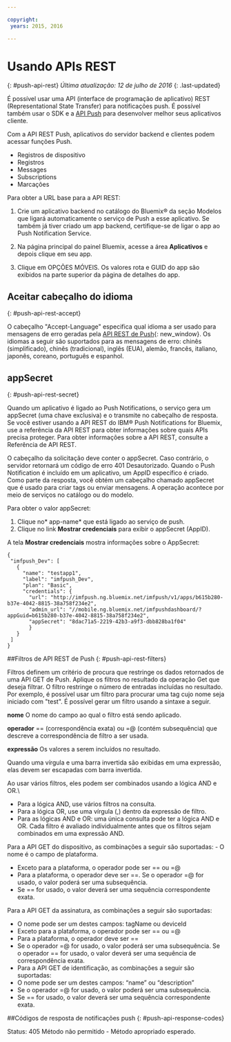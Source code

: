 ```yaml
---

copyright:
 years: 2015, 2016

---
```


# Usando APIs REST
{: #push-api-rest}
*Última atualização: 12 de julho de 2016*
{: .last-updated}

É possível usar uma API (interface de programação de aplicativo) REST (Representational State Transfer) para notificações push. É possível também usar o SDK e a [API Push](https://mobile.{DomainName}/imfpushrestapidocs/) para desenvolver melhor seus aplicativos cliente.

Com a API REST Push, aplicativos do servidor backend e clientes podem acessar funções Push.

- Registros de dispositivo
- Registros
- Messages
- Subscriptions
- Marcações

Para obter a URL base para a API REST:

1. Crie um aplicativo backend no catálogo do Bluemix® da seção Modelos que ligará automaticamente o serviço de Push a esse aplicativo. Se também já tiver criado um app backend, certifique-se de ligar o app ao Push Notification Service. 

1. Na página principal do painel Bluemix, acesse a área **Aplicativos** e depois clique em seu app.

3. Clique em OPÇÕES MÓVEIS. Os valores rota e GUID do app são exibidos na parte superior da página de detalhes do app.



## Aceitar cabeçalho do idioma
{: #push-api-rest-accept}

O cabeçalho "Accept-Language" especifica qual idioma a ser usado para mensagens de erro geradas pela [API
REST de Push](https://mobile.{DomainName}/imfpushrestapidocs/){: new_window}. Os idiomas a seguir são suportados para as mensagens de erro: chinês (simplificado), chinês (tradicional), inglês (EUA), alemão, francês, italiano, japonês, coreano, português e espanhol.

## appSecret
{: #push-api-rest-secret}

Quando um aplicativo é ligado ao Push Notifications, o serviço gera um appSecret (uma chave exclusiva) e o transmite no cabeçalho de resposta. Se você estiver usando a API REST do IBM® Push Notifications for Bluemix, use a referência da API REST para obter informações sobre quais APIs precisa proteger. Para obter informações sobre a API REST, consulte a Referência de API REST.

O cabeçalho da solicitação deve conter o appSecret. Caso contrário, o servidor retornará um código de erro 401 Desautorizado. Quando o Push Notification é incluído em um aplicativo, um AppID específico é criado. Como parte da resposta, você obtém um cabeçalho chamado appSecret que é usado para criar tags ou enviar mensagens. A operação acontece por meio de serviços no catálogo ou do modelo.

Para obter o valor appSecret:

1. Clique no* app-name* que está ligado ao serviço de push.
2. Clique no link **Mostrar credenciais** para exibir o appSecret (AppID).

A tela **Mostrar credenciais** mostra informações sobre o AppSecret:

```
{
 "imfpush_Dev": [
   {
     "name": "testapp1",
     "label": "imfpush_Dev",
     "plan": "Basic",
     "credentials": {
       "url": "http://imfpush.ng.bluemix.net/imfpush/v1/apps/b615b280-b37e-4042-8815-38a758f234e2",
       "admin_url": "//mobile.ng.bluemix.net/imfpushdashboard/?appGuid=b615b280-b37e-4042-8815-38a758f234e2",
       "appSecret": "8dac71a5-2219-42b3-a9f3-dbb828ba1f04"  
       }
   }
 ]
}
``` 

##Filtros de API REST de Push
{: #push-api-rest-filters}

Filtros definem um critério de procura que restringe os dados retornados de uma API GET de Push. Aplique os filtros no resultado da operação Get que deseja filtrar. O filtro restringe o número de entradas incluídas no resultado. Por exemplo, é possível usar um filtro para procurar uma tag cujo nome seja iniciado com "test". É possível gerar um filtro usando a sintaxe a seguir.

**nome** O nome do campo ao qual o filtro está sendo aplicado.

**operador** == (correspondência exata) ou =@ (contém subsequência) que descreve a correspondência de filtro a ser usada.

**expressão** Os valores a serem incluídos no resultado.

Quando uma vírgula e uma barra invertida são exibidas em uma expressão, elas devem ser escapadas com barra invertida.

Ao usar vários filtros, eles podem ser combinados usando a lógica AND e OR.\

- Para a lógica AND, use vários filtros na consulta.
- Para a lógica OR, use uma vírgula (,) dentro da expressão de filtro.
- Para as lógicas AND e OR: uma única consulta pode ter a lógica AND e OR. Cada filtro é avaliado individualmente antes que os filtros sejam combinados em uma expressão AND.

Para a API GET do dispositivo, as combinações a seguir são suportadas: - O nome é o campo de plataforma.
- Exceto para a plataforma, o operador pode ser == ou =@
- Para a plataforma, o operador deve ser ==. Se o operador =@ for usado, o valor poderá ser uma subsequência.
- Se == for usado, o valor deverá ser uma sequência correspondente exata.

Para a API GET da assinatura, as combinações a seguir são suportadas:

- O nome pode ser um destes campos: tagName ou deviceId
- Exceto para a plataforma, o operador pode ser == ou =@
- Para a plataforma, o operador deve ser ==
- Se o operador =@ for usado, o valor poderá ser uma subsequência. Se o operador == for usado, o valor deverá ser uma sequência de correspondência exata.
- Para a API GET de identificação, as combinações a seguir são suportadas:
- O nome pode ser um destes campos: “name” ou “description”
- Se o operador =@ for usado, o valor poderá ser uma subsequência.
- Se == for usado, o valor deverá ser uma sequência correspondente exata.


##Códigos de resposta de notificações push
{: #push-api-response-codes}

Status: 405 Método não permitido - Método apropriado esperado.
